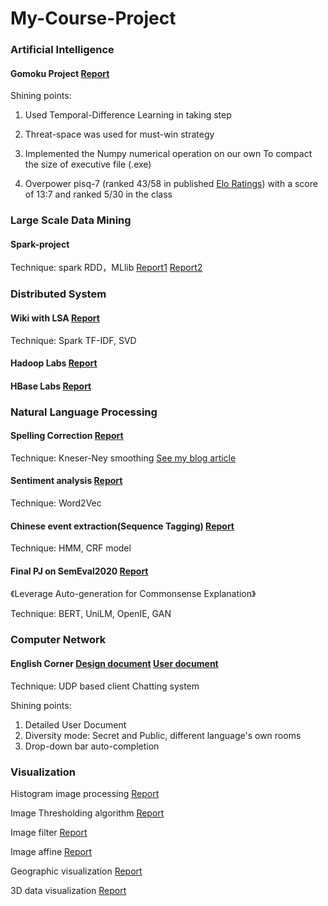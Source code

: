 # My-Course-Project
### Artificial Intelligence   

#### Gomoku Project [Report](Artificial-Intelligence/report.pdf)  

Shining points:

1. Used Temporal-Difference Learning in taking step

2. Threat-space was used for must-win strategy 

3.  Implemented the Numpy numerical operation on our own To compact the size of executive file (.exe)

4. Overpower pisq-7 (ranked 43/58 in published [Elo Ratings](<https://gomocup.org/elo-ratings/>)) with a score of 13:7 and ranked 5/30 in the class  

### Large Scale Data Mining

#### Spark-project 

Technique: spark RDD，MLlib    [Report1](Large-Scale-Data-Mining/report1.pdf)    [Report2](Large-Scale-Data-Mining/report2.pdf)

### Distributed System

#### Wiki with LSA [Report](Distributed-System/Final-Project/report.pdf)

Technique:  Spark TF-IDF, SVD

#### Hadoop Labs  [Report](Distributed-System/homework2/hw2.pdf)

#### HBase Labs [Report](Distributed-System/homework5/hw5.pdf)



### Natural Language Processing

#### Spelling Correction  [Report](Natural-Language-Processing/Homework-1/report.pdf)

Technique: Kneser-Ney smoothing [See my blog article](<https://dongfanker.github.io/2018/11/04/kneser-ney/>)

#### Sentiment analysis [Report](Natural-Language-Processing/Homework-2/report.pdf)

Technique: Word2Vec 

#### Chinese event extraction(Sequence Tagging) [Report](Natural-Language-Processing/Homework-3/report.pdf)

Technique: HMM, CRF model

#### Final PJ on SemEval2020  [Report](Natural-Language-Processing/Final-PJ/report.pdf)

《Leverage Auto-generation for Commonsense Explanation》

Technique: BERT, UniLM, OpenIE, GAN

### Computer Network 

#### English Corner  [Design document](Computer-Network/Designed_doc.pdf)    [User document](Computer-Network/Usage_doc.pdf)

Technique:  UDP based client Chatting system

Shining points:

1. Detailed User Document
2. Diversity mode: Secret and Public, different language's own rooms
3. Drop-down bar auto-completion 

### Visualization

Histogram image processing [Report](Data-Visualization/homework1/hw1.pdf)

Image Thresholding algorithm [Report](Data-Visualization\homework2\hw2.pdf) 

Image filter [Report](Data-Visualization\homework3\hw3.pdf) 

Image affine  [Report](Data-Visualization\homework4\hw4.pdf) 

Geographic visualization  [Report](Data-Visualization\homework5\homework5.pdf) 

3D data visualization  [Report](Data-Visualization\homework6\homework6.pdf) 